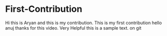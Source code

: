 # First-Contribution
Hi this is Aryan and this is my contribution.
This is my first contribution
hello anuj thanks for this video. Very Helpful
this is a sample text. on git 